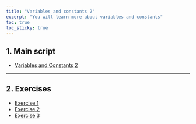 ```yaml
---
title: "Variables and constants 2"
excerpt: "You will learn more about variables and constants"
toc: true
toc_sticky: true
---
```


<script src="https://unpkg.com/vanilla-back-to-top@7.2.1/dist/vanilla-back-to-top.min.js"></script>
<script>addBackToTop()</script>

## 1. Main script

* <a href="https://lazarskiopencourses.github.io/courses/introduction_to_programming_in_R/02_variables_and_constants_2/02_variables_and_constants_2.R" target="_blank">Variables and Constants 2
</a>

---

## 2. Exercises

* <a href="https://lazarskiopencourses.github.io/courses/introduction_to_programming_in_R/02_variables_and_constants_2/Exercises/02_variables_and_constants_task_1.Rmd" target="_blank">Exercise 1</a>
* <a href="https://lazarskiopencourses.github.io/courses/introduction_to_programming_in_R/0_variables_and_constants_2/Exercises/02_variables_and_constants_task_2.Rmd" target="_blank">Exercise 2</a>
* <a href="https://lazarskiopencourses.github.io/courses/introduction_to_programming_in_R/02_variables_and_constants_2/Exercises/02_variables_and_constants_task_3.Rmd" target="_blank">Exercise 3</a>